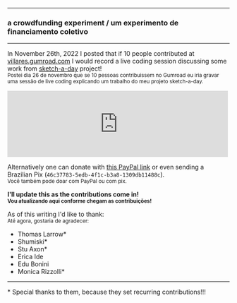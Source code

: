 
---

### a crowdfunding experiment / um experimento de financiamento coletivo

---

In November 26th, 2022 I posted that if 10 people contributed at [villares.gumroad.com](https://villares.gumroad.com) I would record a live coding session discussing some work from [sketch-a-day](https://abav.lugaralgum.com/sketch-a-day/) project!
<br><sub>Postei dia 26 de novembro que se 10 pessoas contribuissem no Gumroad eu iria gravar uma sessão de live coding explicando um trabalho do meu projeto sketch-a-day.</sub>

<iframe src="https://mastodon.social/@villares/109410154364261178/embed" class="mastodon-embed" style="max-width: 100%; border: 0" width="500" allowfullscreen="allowfullscreen"></iframe><script src="https://static-cdn.mastodon.social/embed.js" async="async"></script>

Alternatively one can donate with [this PayPal link](https://www.paypal.com/cgi-bin/webscr?cmd=_s-xclick&hosted_button_id=HCGAKACDMVNV2) or even sending a Brazilian Pix (`46c37783-5edb-4f1c-b3a8-1309db11488c`).<br><sub>Você também pode doar com PayPal ou com pix.</sub>


**I'll update this as the contributions come in!**
<br><sub><b>Vou atualizando aqui conforme chegam as contribuições!</b></sub>

As of this writing I'd like to thank:
<br><sub>Até agora, gostaria de agradecer:</sub>

- Thomas Larrow*
- Shumiski*
- Stu Axon*
- Erica Ide
- Edu Bonini
- Monica Rizzolli*

---
\* Special thanks to them, because they set recurring contributions!!!


